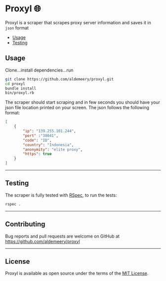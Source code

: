 # Proxyl 🌐

Proxyl is a scraper that scrapes proxy server information and saves it in `json` format

* [Usage](#usage)
* [Testing](#testing)

## Usage

Clone...install dependencies...run

```bash
git clone https://github.com/aldemeery/proxyl.git
cd proxyl
bundle install
bin/proxyl.rb
```

The scraper should start scraping and in few seconds you should have your json file location printed on your screen.
The json follows the following format:

```json
[
    {
        "ip": "139.255.101.244",
        "port" :"38041",
        "code": "ID",
        "country": "Indonesia",
        "anonymity": "elite proxy",
        "https": true
    }
]
```

---

## Testing

The scraper is fully tested with [RSpec](https://rspec.info/), to run the tests:

```bash
rspec .
```

---

## Contributing

Bug reports and pull requests are welcome on GitHub at https://github.com/aldemeery/proxyl


---

## License

Proxyl is available as open source under the terms of the [MIT License](https://opensource.org/licenses/MIT).


